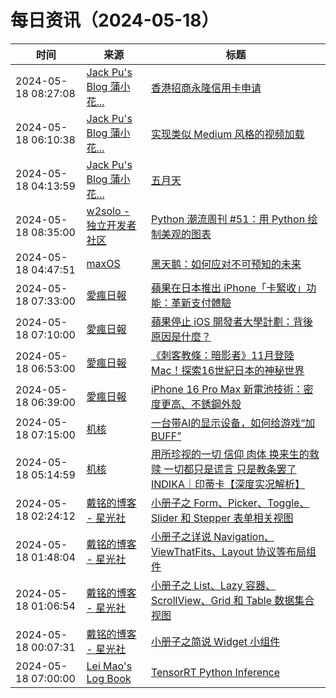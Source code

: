 ﻿# 每日资讯（2024-05-18）

|时间|来源|标题|
|---|---|---|
|2024-05-18 08:27:08|[Jack Pu's Blog 蒲小花...](https://www.jackpu.com/rss/)|[香港招商永隆信用卡申请](https://www.jackpu.com/xiang-gang-zhao-shang-yong-long-xin-yong-qia-shen-qing/)|
|2024-05-18 06:10:38|[Jack Pu's Blog 蒲小花...](https://www.jackpu.com/rss/)|[实现类似 Medium 风格的视频加载](https://www.jackpu.com/shi-xian-lei-si-medium-feng-ge-de-shi-pin-jia-zai/)|
|2024-05-18 04:13:59|[Jack Pu's Blog 蒲小花...](https://www.jackpu.com/rss/)|[五月天](https://www.jackpu.com/untitled-2/)|
|2024-05-18 08:35:00|[w2solo - 独立开发者社区](https://w2solo.com/topics/feed)|[Python 潮流周刊 #51：用 Python 绘制美观的图表](https://w2solo.com/topics/4630)|
|2024-05-18 04:47:51|[maxOS](https://maxoxo.me/rss/)|[黑天鹅：如何应对不可预知的未来](https://maxoxo.me/the-black-swan-the-impact-of-the-highly-improbable/)|
|2024-05-18 07:33:00|[愛瘋日報](http://www.iphonetaiwan.org/feeds/posts/default)|[蘋果在日本推出 iPhone「卡緊收」功能：革新支付體驗](https://www.iphonetaiwan.org/2024/05/iphone-contactless-payment-japan.html)|
|2024-05-18 07:10:00|[愛瘋日報](http://www.iphonetaiwan.org/feeds/posts/default)|[蘋果停止 iOS 開發者大學計劃：背後原因是什麼？](https://www.iphonetaiwan.org/2024/05/apple-discontinues-ios-developer-university-program.html)|
|2024-05-18 06:53:00|[愛瘋日報](http://www.iphonetaiwan.org/feeds/posts/default)|[《刺客教條：暗影者》11月登陸Mac！探索16世紀日本的神秘世界](https://www.iphonetaiwan.org/2024/05/assassins-creed-shadows-release-apple-silicon-mac.html)|
|2024-05-18 06:39:00|[愛瘋日報](http://www.iphonetaiwan.org/feeds/posts/default)|[iPhone 16 Pro Max 新電池技術：密度更高、不銹鋼外殼](https://www.iphonetaiwan.org/2024/05/iphone-16-pro-max-battery-life.html)|
|2024-05-18 07:15:00|[机核](https://www.gcores.com/rss)|[一台带AI的显示设备，如何给游戏“加BUFF”](https://www.gcores.com/articles/182057)|
|2024-05-18 05:14:59|[机核](https://www.gcores.com/rss)|[用所珍视的一切 信仰 肉体 换来生的救赎 一切都只是谎言 只是教条罢了 INDIKA｜印蒂卡【深度实况解析】](https://www.gcores.com/videos/182062)|
|2024-05-18 02:24:12|[戴铭的博客 - 星光社](https://ming1016.github.io/atom.xml)|[小册子之 Form、Picker、Toggle、Slider 和 Stepper 表单相关视图](http://ming1016.github.io/2024/05/18/pamphlet-series-form/)|
|2024-05-18 01:48:04|[戴铭的博客 - 星光社](https://ming1016.github.io/atom.xml)|[小册子之详说 Navigation、ViewThatFits、Layout 协议等布局组件](http://ming1016.github.io/2024/05/18/pamphlet-series-layout/)|
|2024-05-18 01:06:54|[戴铭的博客 - 星光社](https://ming1016.github.io/atom.xml)|[小册子之 List、Lazy 容器、ScrollView、Grid 和 Table 数据集合视图](http://ming1016.github.io/2024/05/18/pamphlet-series-listdataview/)|
|2024-05-18 00:07:31|[戴铭的博客 - 星光社](https://ming1016.github.io/atom.xml)|[小册子之简说 Widget 小组件](http://ming1016.github.io/2024/05/18/pamphlet-series-widget/)|
|2024-05-18 07:00:00|[Lei Mao's Log Book](https://leimao.github.io/atom.xml)|[TensorRT Python Inference](https://leimao.github.io/blog/TensorRT-Python-Inference/)|
